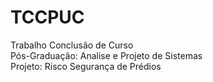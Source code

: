 # TCCPUC
Trabalho Conclusão de Curso  
Pós-Graduação: Analise e Projeto de Sistemas  
Projeto: Risco Segurança de Prédios
